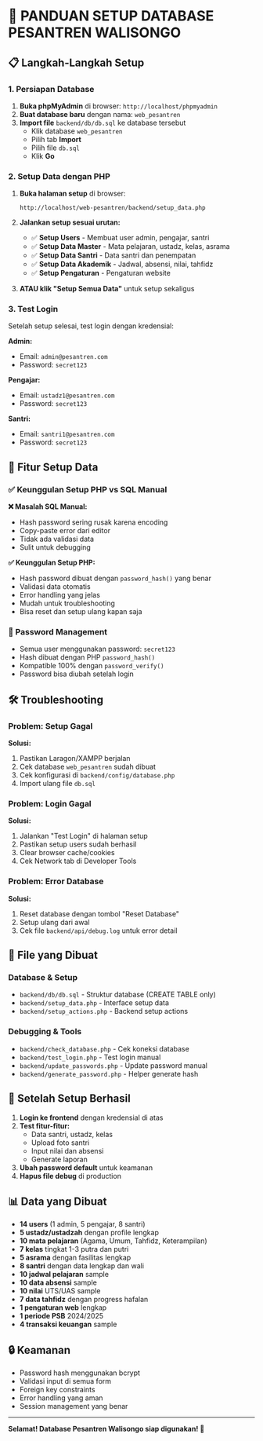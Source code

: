 # 🏫 PANDUAN SETUP DATABASE PESANTREN WALISONGO

## 📋 Langkah-Langkah Setup

### 1. Persiapan Database
1. **Buka phpMyAdmin** di browser: `http://localhost/phpmyadmin`
2. **Buat database baru** dengan nama: `web_pesantren`
3. **Import file** `backend/db/db.sql` ke database tersebut
   - Klik database `web_pesantren`
   - Pilih tab **Import**
   - Pilih file `db.sql`
   - Klik **Go**

### 2. Setup Data dengan PHP
1. **Buka halaman setup** di browser:
   ```
   http://localhost/web-pesantren/backend/setup_data.php
   ```

2. **Jalankan setup sesuai urutan:**
   - ✅ **Setup Users** - Membuat user admin, pengajar, santri
   - ✅ **Setup Data Master** - Mata pelajaran, ustadz, kelas, asrama
   - ✅ **Setup Data Santri** - Data santri dan penempatan
   - ✅ **Setup Data Akademik** - Jadwal, absensi, nilai, tahfidz
   - ✅ **Setup Pengaturan** - Pengaturan website

3. **ATAU klik "Setup Semua Data"** untuk setup sekaligus

### 3. Test Login
Setelah setup selesai, test login dengan kredensial:

**Admin:**
- Email: `admin@pesantren.com`
- Password: `secret123`

**Pengajar:**
- Email: `ustadz1@pesantren.com`
- Password: `secret123`

**Santri:**
- Email: `santri1@pesantren.com`
- Password: `secret123`

## 🔧 Fitur Setup Data

### ✅ Keunggulan Setup PHP vs SQL Manual

**❌ Masalah SQL Manual:**
- Hash password sering rusak karena encoding
- Copy-paste error dari editor
- Tidak ada validasi data
- Sulit untuk debugging

**✅ Keunggulan Setup PHP:**
- Hash password dibuat dengan `password_hash()` yang benar
- Validasi data otomatis
- Error handling yang jelas
- Mudah untuk troubleshooting
- Bisa reset dan setup ulang kapan saja

### 🔐 Password Management
- Semua user menggunakan password: `secret123`
- Hash dibuat dengan PHP `password_hash()`
- Kompatible 100% dengan `password_verify()`
- Password bisa diubah setelah login

## 🛠️ Troubleshooting

### Problem: Setup Gagal
**Solusi:**
1. Pastikan Laragon/XAMPP berjalan
2. Cek database `web_pesantren` sudah dibuat
3. Cek konfigurasi di `backend/config/database.php`
4. Import ulang file `db.sql`

### Problem: Login Gagal
**Solusi:**
1. Jalankan "Test Login" di halaman setup
2. Pastikan setup users sudah berhasil
3. Clear browser cache/cookies
4. Cek Network tab di Developer Tools

### Problem: Error Database
**Solusi:**
1. Reset database dengan tombol "Reset Database"
2. Setup ulang dari awal
3. Cek file `backend/api/debug.log` untuk error detail

## 📁 File yang Dibuat

### Database & Setup
- `backend/db/db.sql` - Struktur database (CREATE TABLE only)
- `backend/setup_data.php` - Interface setup data
- `backend/setup_actions.php` - Backend setup actions

### Debugging & Tools
- `backend/check_database.php` - Cek koneksi database
- `backend/test_login.php` - Test login manual
- `backend/update_passwords.php` - Update password manual
- `backend/generate_password.php` - Helper generate hash

## 🚀 Setelah Setup Berhasil

1. **Login ke frontend** dengan kredensial di atas
2. **Test fitur-fitur:**
   - Data santri, ustadz, kelas
   - Upload foto santri
   - Input nilai dan absensi
   - Generate laporan
3. **Ubah password default** untuk keamanan
4. **Hapus file debug** di production

## 📊 Data yang Dibuat

- **14 users** (1 admin, 5 pengajar, 8 santri)
- **5 ustadz/ustadzah** dengan profile lengkap
- **10 mata pelajaran** (Agama, Umum, Tahfidz, Keterampilan)
- **7 kelas** tingkat 1-3 putra dan putri
- **5 asrama** dengan fasilitas lengkap
- **8 santri** dengan data lengkap dan wali
- **10 jadwal pelajaran** sample
- **10 data absensi** sample
- **10 nilai** UTS/UAS sample
- **7 data tahfidz** dengan progress hafalan
- **1 pengaturan web** lengkap
- **1 periode PSB** 2024/2025
- **4 transaksi keuangan** sample

## 🔒 Keamanan

- Password hash menggunakan bcrypt
- Validasi input di semua form
- Foreign key constraints
- Error handling yang aman
- Session management yang benar

---

**Selamat! Database Pesantren Walisongo siap digunakan! 🎉**

